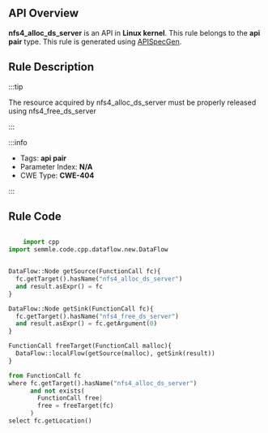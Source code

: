---
---


## API Overview
**nfs4_alloc_ds_server** is an API in **Linux kernel**. This rule belongs to the **api pair** type. This rule is generated using [APISpecGen](../../tools/APISpecGen).
## Rule Description

:::tip

The resource acquired by nfs4_alloc_ds_server must be properly released using nfs4_free_ds_server

:::

:::info

- Tags: **api pair**
- Parameter Index: **N/A**
- CWE Type: **CWE-404**

:::

## Rule Code
```python

    import cpp
import semmle.code.cpp.dataflow.new.DataFlow


DataFlow::Node getSource(FunctionCall fc){
  fc.getTarget().hasName("nfs4_alloc_ds_server")
  and result.asExpr() = fc
}

DataFlow::Node getSink(FunctionCall fc){
  fc.getTarget().hasName("nfs4_free_ds_server")
  and result.asExpr() = fc.getArgument(0)
}

FunctionCall freeTarget(FunctionCall malloc){
  DataFlow::localFlow(getSource(malloc), getSink(result))
}

from FunctionCall fc
where fc.getTarget().hasName("nfs4_alloc_ds_server")
      and not exists(
        FunctionCall free| 
        free = freeTarget(fc)
      )
select fc.getLocation()

    
```